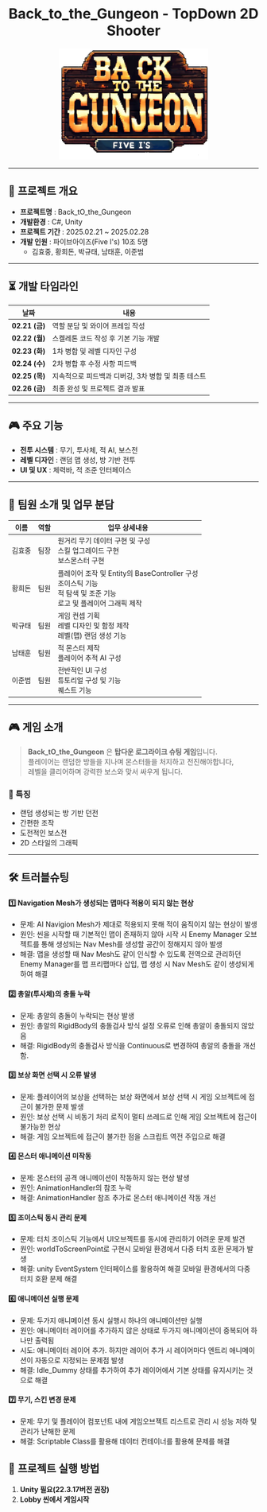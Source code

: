 <div align="center">

# Back_to_the_Gungeon - TopDown 2D Shooter 

<p align="center"><img src="Assets\04.Images\GunjeonTitle.png" alt="프로젝트 로고" width="300"/></p>

</div>

---

## 📌 프로젝트 개요  

- **프로젝트명** : Back_tO_the_Gungeon  
- **개발환경** : C#, Unity  
- **프로젝트 기간** : 2025.02.21 ~ 2025.02.28  
- **개발 인원** : 파이브아이즈(Five I's) 10조 5명  
  - 김효중, 황희돈, 박규태, 남태훈, 이준범  

---

## ⏳ 개발 타임라인  

| 날짜 | 내용 |  
|------|-------|  
| **02.21 (금)** | 역할 분담 및 와이어 프레임 작성 |  
| **02.22 (월)** | 스켈레톤 코드 작성 후 기본 기능 개발 |  
| **02.23 (화)** | 1차 병합 및 레벨 디자인 구성 |  
| **02.24 (수)** | 2차 병합 후 수정 사항 피드백 |  
| **02.25 (목)** | 지속적으로 피드백과 디버깅, 3차 병합 및 최종 테스트 |  
| **02.26 (금)** | 최종 완성 및 프로젝트 결과 발표 |  

---

## 🎮 주요 기능  

- **전투 시스템** : 무기, 투사체, 적 AI, 보스전  
- **레벨 디자인** : 랜덤 맵 생성, 방 기반 전투  
- **UI 및 UX** : 체력바, 적 조준 인터페이스 

---

## 👥 팀원 소개 및 업무 분담  

| 이름 | 역할 | 업무 상세내용 |  
|------|------|------------|  
| 김효중 | 팀장 | 원거리 무기 데이터 구현 및 구성 <br> 스킬 업그레이드 구현 <br> 보스몬스터 구현 |  
| 황희돈 | 팀원 | 플레이어 조작 및 Entity의 BaseController 구성 <br> 조이스틱 기능 <br> 적 탐색 및 조준 기능 <br> 로고 및 플레이어 그래픽 제작 |  
| 박규태 | 팀원 | 게임 컨셉 기획 <br> 레벨 디자인 및 함정 제작 <br> 레벨(맵) 랜덤 생성 기능 |  
| 남태훈 | 팀원 | 적 몬스터 제작 <br> 플레이어 추적 AI 구성 |  
| 이준범 | 팀원 | 전반적인 UI 구성 <br> 튜토리얼 구성 및 기능 <br> 퀘스트 기능 |  

---

## 🎮 게임 소개  

> **Back_tO_the_Gungeon** 은 **탑다운 로그라이크 슈팅 게임**입니다.  
> 플레이어는 랜덤한 방들을 지나며 몬스터들을 처지하고 전진해야합니다,  
> 레벨을 클리어하며 강력한 보스와 맞서 싸우게 됩니다.  

### 🔹 특징  
- 랜덤 생성되는 방 기반 던전  
- 간편한 조작  
- 도전적인 보스전 
- 2D 스타일의 그래픽  

---

## 🛠 트러블슈팅  
 
#### 1️⃣ **Navigation Mesh가 생성되는 맵마다 적용이 되지 않는 현상**
- 문제: AI Navigion Mesh가 제대로 적용되지 못해 적이 움직이지 않는 현상이 발생
- 원인: 씬을 시작할 때 기본적인 맵이 존재하지 않아 시작 시 Enemy Manager 오브젝트를 통해 생성되는 Nav Mesh를 생성할 공간이 정해지지 않아 발생
- 해결: 맵을 생성할 때 Nav Mesh도 같이 인식할 수 있도록 전역으로 관리하던 Enemy Manager를 맵 프리팹마다 삽입, 맵 생성 시 Nav Mesh도 같이 생성되게 하여 해결
#### 2️⃣ **총알(투사체)의 충돌 누락**
- 문제: 총알의 충돌이 누락되는 현상 발생
- 원인: 총알의 RigidBody의 충돌검사 방식 설정 오류로 인해 총알이 충돌되지 않았음
- 해결: RigidBody의 충돌검사 방식을 Continuous로 변경하여 총알의 충돌을 개선함.
#### 3️⃣ **보상 화면 선택 시 오류 발생**
- 문제: 플레이어의 보상을 선택하는 보상 화면에서 보상 선택 시 게임 오브젝트에 접근이 불가한 문제 발생
- 원인: 보상 선택 시 비동기 처리 로직이 멀티 쓰레드로 인해 게임 오브젝트에 접근이 불가능한 현상
- 해결: 게임 오브젝트에 접근이 불가한 점을 스크립트 역전 주입으로 해결
#### 4️⃣ **몬스터 애니메이션 미작동**
- 문제: 몬스터의 공격 애니메이션이 작동하지 않는 현상 발생
- 원인: AnimationHandler의 참조 누락
- 해결: AnimationHandler 참조 추가로 몬스터 애니메이션 작동 개선
#### 5️⃣ **조이스틱 동시 관리 문제**
- 문제: 터치 조이스틱 기능에서 UI오브젝트를 동시에 관리하기 어려운 문제 발견
- 원인: worldToScreenPoint로 구현시 모바일 환경에서 다중 터치 호환 문제가 발생
- 해결: unity EventSystem 인터페이스를 활용하여 해결 모바일 환경에서의 다중 터치 호환 문제 해결
#### 6️⃣ **애니메이션 실행 문제**
- 문제: 두가지 애니메이션 동시 실행시 하나의 애니메이션만 실행
- 원인: 애니메이터 레이어를 추가하지 않은 상태로 두가지 애니메이션이 중복되어 하나만 출력됨
- 시도: 애니메이터 레이어 추가. 하지만 레이어 추가 시 레이어마다 엔트리 애니메이션이 자동으로 지정되는 문제점 발생
- 해결: Idle_Dummy 상태를 추가하여 추가 레이어에서 기본 상태를 유지시키는 것으로 해결
#### 7️⃣ **무기, 스킨 변경 문제**
- 문제: 무기 및 플레이어 컴포넌트 내에 게임오브젝트 리스트로 관리 시 성능 저하 및 관리가 난해한 문제
- 해결: Scriptable Class를 활용해 데이터 컨테이너를 활용해 문제를 해결

## 📎 프로젝트 실행 방법  

1. **Unity 필요(22.3.17버전 권장)**  
2. **Lobby 씬에서 게임시작**
